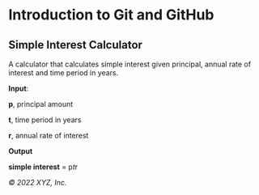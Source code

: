 # Introduction to Git and GitHub

## Simple Interest Calculator

A calculator that calculates simple interest given principal, annual rate of interest and time period in years.


**Input**:

   __p__, principal amount
   
   __t__, time period in years
   
   __r__, annual rate of interest
   
   
**Output**

   **simple interest** = p*t*r


_© 2022 XYZ, Inc._
